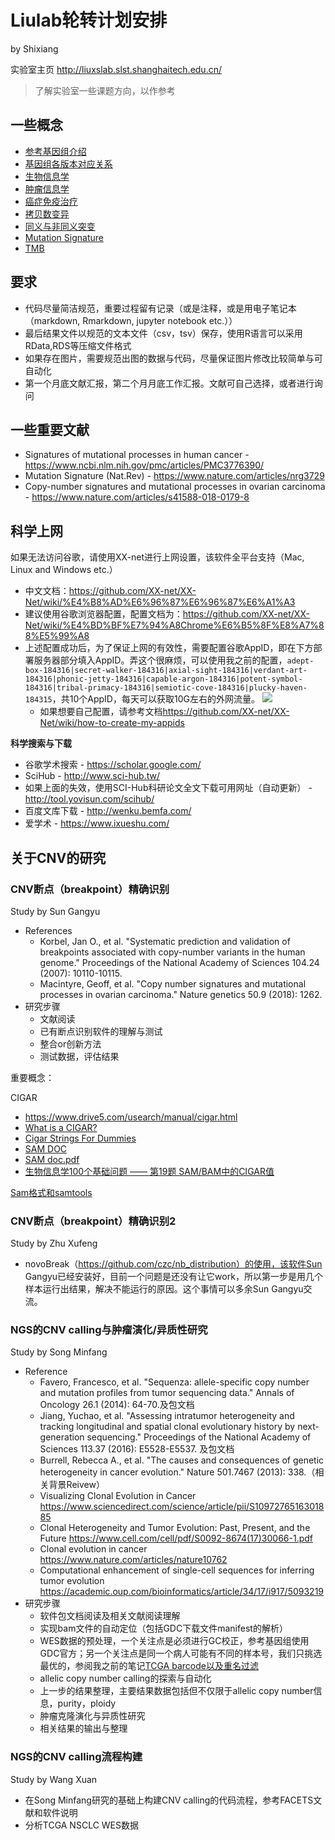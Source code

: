 # Liulab轮转计划安排

by Shixiang

实验室主页 <http://liuxslab.slst.shanghaitech.edu.cn/>

> 了解实验室一些课题方向，以作参考


## 一些概念

* [参考基因组介绍](https://notes.zz-zigzag.com/2016/10/reference-genome)
* [基因组各版本对应关系](http://www.bio-info-trainee.com/1469.html)
* [生物信息学](https://en.wikipedia.org/wiki/Bioinformatics)
* [肿瘤信息学](https://en.wikipedia.org/wiki/Oncogenomics)
* [癌症免疫治疗](https://en.wikipedia.org/wiki/Cancer_immunotherapy)
* [拷贝数变异](https://en.wikipedia.org/wiki/Copy-number_variation)
* [同义与非同义突变](https://en.wikipedia.org/wiki/Synonymous_substitution)
* [Mutation Signature](https://en.wikipedia.org/wiki/Mutational_signatures)
* [TMB](http://www.globecancer.com/azzx/show.php?itemid=3979)

## 要求

* 代码尽量简洁规范，重要过程留有记录（或是注释，或是用电子笔记本（markdown, Rmarkdown, jupyter notebook etc.））
* 最后结果文件以规范的文本文件（csv，tsv）保存，使用R语言可以采用RData,RDS等压缩文件格式
* 如果存在图片，需要规范出图的数据与代码，尽量保证图片修改比较简单与可自动化
* 第一个月底文献汇报，第二个月月底工作汇报。文献可自己选择，或者进行询问

## 一些重要文献

* Signatures of mutational processes in human cancer - https://www.ncbi.nlm.nih.gov/pmc/articles/PMC3776390/
* Mutation Signature (Nat.Rev) - https://www.nature.com/articles/nrg3729
* Copy-number signatures and mutational processes in ovarian carcinoma - https://www.nature.com/articles/s41588-018-0179-8

## 科学上网

如果无法访问谷歌，请使用XX-net进行上网设置，该软件全平台支持（Mac, Linux and Windows etc.）

* 中文文档：<https://github.com/XX-net/XX-Net/wiki/%E4%B8%AD%E6%96%87%E6%96%87%E6%A1%A3>
* 建议使用谷歌浏览器配置，配置文档为：<https://github.com/XX-net/XX-Net/wiki/%E4%BD%BF%E7%94%A8Chrome%E6%B5%8F%E8%A7%88%E5%99%A8>
* 上述配置成功后，为了保证上网的有效性，需要配置谷歌AppID，即在下方部署服务器部分填入AppID。弄这个很麻烦，可以使用我之前的配置，`adept-box-184316|secret-walker-184316|axial-sight-184316|verdant-art-184316|phonic-jetty-184316|capable-argon-184316|potent-symbol-184316|tribal-primacy-184316|semiotic-cove-184316|plucky-haven-184315`，共10个AppID，每天可以获取10G左右的外网流量。
 ![](https://cloud.githubusercontent.com/assets/5118705/19356731/61e3b1ca-91a1-11e6-85b3-c4e034d99d65.png)
  * 如果想要自己配置，请参考文档<https://github.com/XX-net/XX-Net/wiki/how-to-create-my-appids>


**科学搜索与下载**

* 谷歌学术搜索 - https://scholar.google.com/
* SciHub - http://www.sci-hub.tw/
* 如果上面的失效，使用SCI-Hub科研论文全文下载可用网址（自动更新） - http://tool.yovisun.com/scihub/
* 百度文库下载 - http://wenku.bemfa.com/
* 爱学术 - https://www.ixueshu.com/


## 关于CNV的研究

### CNV断点（breakpoint）精确识别

Study by Sun Gangyu

* References 
  * Korbel, Jan O., et al. "Systematic prediction and validation of breakpoints associated with copy-number variants in the human genome." Proceedings of the National Academy of Sciences 104.24 (2007): 10110-10115.
  * Macintyre, Geoff, et al. "Copy number signatures and mutational processes in ovarian carcinoma." Nature genetics 50.9 (2018): 1262.
* 研究步骤
  * 文献阅读
  * 已有断点识别软件的理解与测试
  * 整合or创新方法
  * 测试数据，评估结果
  
重要概念：

CIGAR

* https://www.drive5.com/usearch/manual/cigar.html
* [What is a CIGAR? ](https://sites.google.com/site/bioinformaticsremarks/bioinfo/sam-bam-format/what-is-a-cigar)
* [Cigar Strings For Dummies](https://jef.works/blog/2017/03/28/CIGAR-strings-for-dummies/)
* [SAM DOC](https://genome.sph.umich.edu/wiki/SAM)
* [SAM doc.pdf](https://samtools.github.io/hts-specs/SAMv1.pdf)
* [生物信息学100个基础问题 —— 第19题 SAM/BAM中的CIGAR值](https://zhuanlan.zhihu.com/p/35574870)


[Sam格式和samtools](http://blog.leanote.com/post/songtaogui/Sam%E6%A0%BC%E5%BC%8F%E5%92%8Csamtools)

### CNV断点（breakpoint）精确识别2

Study by Zhu Xufeng

* novoBreak（https://github.com/czc/nb_distribution）的使用，该软件Sun Gangyu已经安装好，目前一个问题是还没有让它work，所以第一步是用几个样本运行出结果，解决不能运行的原因。这个事情可以多余Sun Gangyu交流。



### NGS的CNV calling与肿瘤演化/异质性研究

Study by Song Minfang

* Reference
  * Favero, Francesco, et al. "Sequenza: allele-specific copy number and mutation profiles from tumor sequencing data." Annals of Oncology 26.1 (2014): 64-70.及包文档
  * Jiang, Yuchao, et al. "Assessing intratumor heterogeneity and tracking longitudinal and spatial clonal evolutionary history by next-generation sequencing." Proceedings of the National Academy of Sciences 113.37 (2016): E5528-E5537. 及包文档
  * Burrell, Rebecca A., et al. "The causes and consequences of genetic heterogeneity in cancer evolution." Nature 501.7467 (2013): 338.（相关背景Reivew）
  * Visualizing Clonal Evolution in Cancer https://www.sciencedirect.com/science/article/pii/S1097276516301885
  * Clonal Heterogeneity and Tumor Evolution: Past, Present, and the Future https://www.cell.com/cell/pdf/S0092-8674(17)30066-1.pdf
  * Clonal evolution in cancer https://www.nature.com/articles/nature10762
  * Computational enhancement of single-cell sequences for inferring tumor evolution https://academic.oup.com/bioinformatics/article/34/17/i917/5093219
* 研究步骤
  * 软件包文档阅读及相关文献阅读理解
  * 实现bam文件的自动定位（包括GDC下载文件manifest的解析）
  * WES数据的预处理，一个关注点是必须进行GC校正，参考基因组使用GDC官方；另一个关注点是同一个病人可能有不同的样本号，我们只挑选最优的，参阅我之前的笔记[TCGA barcode以及重名过滤](https://www.jianshu.com/p/74c36463a97e)
  * allelic copy number calling的探索与自动化
  * 上一步的结果整理，主要结果数据包括但不仅限于allelic copy number信息，purity，ploidy
  * 肿瘤克隆演化与异质性研究
  * 相关结果的输出与整理

### NGS的CNV calling流程构建

Study by Wang Xuan

* 在Song Minfang研究的基础上构建CNV calling的代码流程，参考FACETS文献和软件说明
* 分析TCGA NSCLC WES数据



